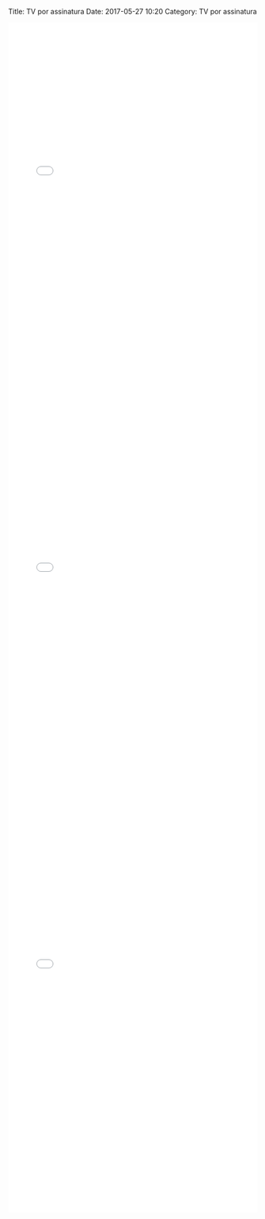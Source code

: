 Title: TV por assinatura
Date: 2017-05-27 10:20
Category: TV por assinatura

<iframe width="100%" height="800" frameborder="0" scrolling="no" src="//plot.ly/~gfelitti/243.embed"></iframe>

<iframe width="100%" height="800" frameborder="0" scrolling="no" src="//plot.ly/~gfelitti/221.embed"></iframe>

<iframe width="100%" height="800" frameborder="0" scrolling="no" src="//plot.ly/~gfelitti/223.embed"></iframe>
